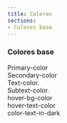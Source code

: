 ```yaml
---
title: Colores
sections:
- Colores base
---
```


### **Colores base**

<div class="row">
    <div class="col-sm-12 col-md-6">
        <div class="alert alert-uniandes-primary">Primary-color</div>
    </div>
    <div class="col-sm-12 col-md-6">
        <div class="alert alert-uniandes-secondary-yellow">Secondary-color</div>
    </div>
    <div class="col-sm-12 col-md-6">
        <div class="alert alert-uniandes-text">Text-color.</div>
    </div>
    <div class="col-sm-12 col-md-6">
        <div class="alert alert-uniandes-subtext">Subtext-color.</div>
    </div>
    <div class="col-sm-12 col-md-6">
        <div class="alert alert-uniandes-secondary">hover-bg-color</div>
    </div>
    <div class="col-sm-12 col-md-6">
        <div class="alert alert-uniandes-secondary">hover-text-color</div>
    </div>
    <div class="col-sm-12 col-md-6">
        <div class="alert alert-uniandes-secondary">color-text-in-dark</div>
    </div>
</div>